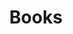---
layout: internal/books
title: Books
description: "Danny Beaton is a self published author in Sydney Australia. He writes children's adventure books."
permalink: /books/
banner_img_path: /img/content/clouds-bg.jpg
---